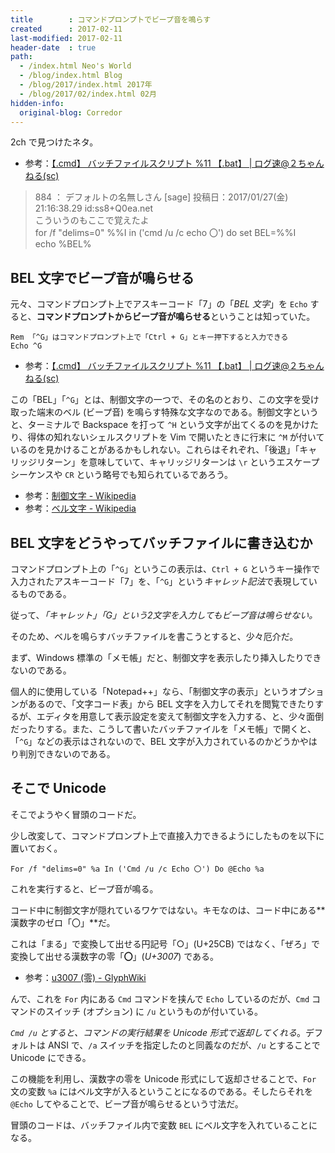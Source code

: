 ```yaml
---
title        : コマンドプロンプトでビープ音を鳴らす
created      : 2017-02-11
last-modified: 2017-02-11
header-date  : true
path:
  - /index.html Neo's World
  - /blog/index.html Blog
  - /blog/2017/index.html 2017年
  - /blog/2017/02/index.html 02月
hidden-info:
  original-blog: Corredor
---
```


2ch で見つけたネタ。

- 参考：[【.cmd】 バッチファイルスクリプト %11 【.bat】 | ログ速@２ちゃんねる(sc)](https://www.logsoku.com/r/2ch.sc/tech/1424858999/884)

> 884 ： デフォルトの名無しさん [sage] 投稿日：2017/01/27(金) 21:16:38.29 id:ss8+Q0ea.net  
> こういうのもここで覚えたよ  
> for /f "delims=0" %%I in ('cmd /u /c echo 〇') do set BEL=%%I  
> echo %BEL%

## BEL 文字でビープ音が鳴らせる

元々、コマンドプロンプト上でアスキーコード「7」の「*BEL 文字*」を `Echo` すると、**コマンドプロンプトからビープ音が鳴らせる**ということは知っていた。

```batch
Rem 「^G」はコマンドプロンプト上で「Ctrl + G」とキー押下すると入力できる
Echo ^G
```

- 参考：[【.cmd】 バッチファイルスクリプト %11 【.bat】 | ログ速@２ちゃんねる(sc)](https://www.logsoku.com/r/2ch.sc/tech/1424858999/868)

この「BEL」「`^G`」とは、制御文字の一つで、その名のとおり、この文字を受け取った端末のベル (ビープ音) を鳴らす特殊な文字なのである。制御文字というと、ターミナルで Backspace を打って `^H` という文字が出てくるのを見かけたり、得体の知れないシェルスクリプトを Vim で開いたときに行末に `^M` が付いているのを見かけることがあるかもしれない。これらはそれぞれ、「後退」「キャリッジリターン」を意味していて、キャリッジリターンは `\r` というエスケープシーケンスや `CR` という略号でも知られているであろう。

- 参考：[制御文字 - Wikipedia](https://ja.wikipedia.org/wiki/%E5%88%B6%E5%BE%A1%E6%96%87%E5%AD%97)
- 参考：[ベル文字 - Wikipedia](https://ja.wikipedia.org/wiki/%E3%83%99%E3%83%AB%E6%96%87%E5%AD%97)

## BEL 文字をどうやってバッチファイルに書き込むか

コマンドプロンプト上の「`^G`」というこの表示は、`Ctrl + G` というキー操作で入力されたアスキーコード「7」を、「`^G`」という*キャレット記法*で表現しているものである。

従って、*「キャレット」「G」という2文字を入力してもビープ音は鳴らせない。*

そのため、ベルを鳴らすバッチファイルを書こうとすると、少々厄介だ。

まず、Windows 標準の「メモ帳」だと、制御文字を表示したり挿入したりできないのである。

個人的に使用している「Notepad++」なら、「制御文字の表示」というオプションがあるので、「文字コード表」から BEL 文字を入力してそれを閲覧できたりするが、エディタを用意して表示設定を変えて制御文字を入力する、と、少々面倒だったりする。また、こうして書いたバッチファイルを「メモ帳」で開くと、「`^G`」などの表示はされないので、BEL 文字が入力されているのかどうかやはり判別できないのである。

## そこで Unicode

そこでようやく冒頭のコードだ。

少し改変して、コマンドプロンプト上で直接入力できるようにしたものを以下に置いておく。

```batch
For /f "delims=0" %a In ('Cmd /u /c Echo 〇') Do @Echo %a
```

これを実行すると、ビープ音が鳴る。

コード中に制御文字が隠れているワケではない。キモなのは、コード中にある**漢数字のゼロ「〇」**だ。

これは「まる」で変換して出せる円記号「○」(U+25CB) ではなく、「ぜろ」で変換して出せる漢数字の零「**〇**」(*U+3007*) である。

- 参考：[u3007 (零) - GlyphWiki](http://glyphwiki.org/wiki/u3007)

んで、これを `For` 内にある `Cmd` コマンドを挟んで `Echo` しているのだが、`Cmd` コマンドのスイッチ (オプション) に `/u` というものが付いている。

*`Cmd /u` とすると、コマンドの実行結果を Unicode 形式で返却してくれる*。デフォルトは ANSI で、`/a` スイッチを指定したのと同義なのだが、`/u` とすることで Unicode にできる。

この機能を利用し、漢数字の零を Unicode 形式にして返却させることで、`For` 文の変数 `%a` にはベル文字が入るということになるのである。そしたらそれを `@Echo` してやることで、ビープ音が鳴らせるという寸法だ。

冒頭のコードは、バッチファイル内で変数 `BEL` にベル文字を入れていることになる。
